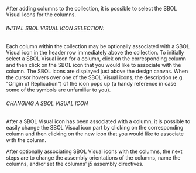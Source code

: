 After adding columns to the collection, it is possible to select the SBOL Visual Icons for the columns.

###### INITIAL SBOL VISUAL ICON SELECTION:

Each column within the collection may be optionally associated with a SBOL Visual icon in the header row immediately above the collection. To initially select a SBOL Visual icon for a column, click on the corresponding column and then click on the SBOL icon that you would like to associate with the column. The SBOL icons are displayed just above the design canvas. When the cursor hovers over one of the SBOL Visual icons, the description (e.g. "Origin of Replication") of the icon pops up (a handy reference in case some of the symbols are unfamiliar to you).

###### CHANGING A SBOL VISUAL ICON

After a SBOL Visual icon has been associated with a column, it is possible to easily change the SBOL Visual icon part by clicking on the corresponding column and then clicking on the new icon that you would like to associate with the column.

After optionally associating SBOL Visual icons with the columns, the next steps are to change the assembly orientations of the columns, name the columns, and/or set the columns' j5 assembly directives.